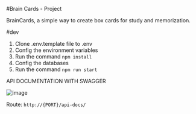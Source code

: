 #Brain Cards - Project

BrainCards, a simple way to create box cards for study and memorization.

#dev

1. Clone .env.template file to .env
2. Config the environment variables
3. Run the command `npm install`
4. Config the databases
5. Run the command `npm run start`


API DOCUMENTATION WITH SWAGGER 

![image](https://github.com/Issblann/BrainCards---Back/assets/109175830/69ad0e20-bc05-4f5f-b34a-9ca51b25f50c)

Route: `http://{PORT}/api-docs/`
